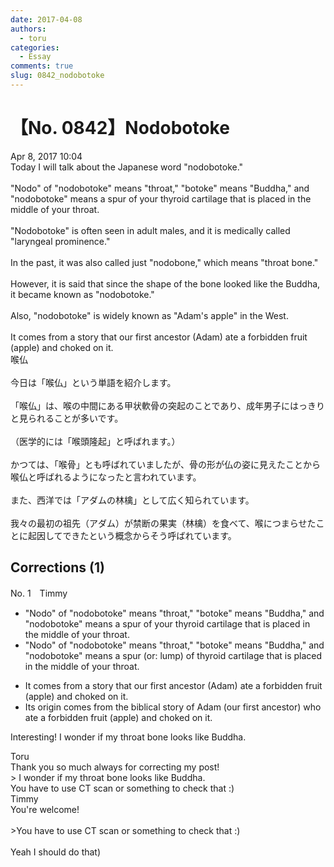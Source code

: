 ```yaml
---
date: 2017-04-08
authors:
  - toru
categories:
  - Essay
comments: true
slug: 0842_nodobotoke
---
```


# 【No. 0842】Nodobotoke
<div class="date">Apr 8, 2017 10:04</div>
<div id="post"><div id="body_show_ori">
Today I will talk about the Japanese word "nodobotoke."<br/><br/>"Nodo" of "nodobotoke" means "throat," "botoke" means "Buddha," and "nodobotoke" means a spur of your thyroid cartilage that is placed in the middle of your throat.<br/><br/>"Nodobotoke" is often seen in adult males, and it is medically called "laryngeal prominence."<br/><br/>In the past, it was also called just "nodobone," which means "throat bone."<br/><br/>However, it is said that since the shape of the bone looked like the Buddha, it became known as "nodobotoke."<br/><br/>Also, "nodobotoke" is widely known as "Adam's apple" in the West.<br/><br/>It comes from a story that our first ancestor (Adam) ate a forbidden fruit (apple) and choked on it.
</div></div>

<!-- more -->

<div id="post_ja"><div id="body_show_mo">
喉仏<br/><br/>今日は「喉仏」という単語を紹介します。<br/><br/>「喉仏」は、喉の中間にある甲状軟骨の突起のことであり、成年男子にはっきりと見られることが多いです。<br/><br/>（医学的には「喉頭隆起」と呼ばれます。）<br/><br/>かつては、「喉骨」とも呼ばれていましたが、骨の形が仏の姿に見えたことから喉仏と呼ばれるようになったと言われています。<br/><br/>また、西洋では「アダムの林檎」として広く知られています。<br/><br/>我々の最初の祖先（アダム）が禁断の果実（林檎）を食べて、喉につまらせたことに起因してできたという概念からそう呼ばれています。
</div></div>

## Corrections (1)
<div id="block"><div class="first_name"> No. 1　<span class="just_name">Timmy</span></div><div id="block2">
<ul class="correction_field">
<li class="incorrect">"Nodo" of "nodobotoke" means "throat," "botoke" means "Buddha," and "nodobotoke" means a spur of your thyroid cartilage that is placed in the middle of your throat.</li>
<li class="corrected correct">
"Nodo" of "nodobotoke" means "throat," "botoke" means "Buddha," and "nodobotoke" means a spur (or: <span class="f_blue">lump</span>) of thyroid cartilage that is placed in the middle of your throat.
</li>
</ul>
<ul class="correction_field">
<li class="incorrect">It comes from a story that our first ancestor (Adam) ate a forbidden fruit (apple) and choked on it.</li>
<li class="corrected correct">
It<span class="f_blue">s origin</span> comes from <span class="f_blue">the biblical</span> story <span class="f_blue">of </span>Adam (our first ancestor) <span class="f_blue">who</span> ate a forbidden fruit (apple) and choked on it.
</li>
</ul>
<p class="comment_small">
 Interesting! I wonder if my throat bone looks like Buddha.
</p>

</div><div class="name"><span class="just_name">Toru</span><br>
Thank you so much always for correcting my post!<br/>&gt;  I wonder if my throat bone looks like Buddha.<br/>You have to use CT scan or something to check that :)
</div>
<div class="name"><span class="just_name">Timmy</span><br>
You're welcome!<br/><br/>&gt;You have to use CT scan or something to check that :)<br/><br/>Yeah I should do that)
</div>
</div>
